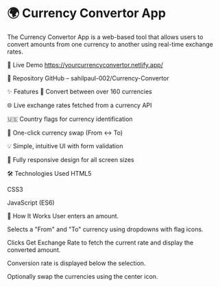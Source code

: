# 🌍 Currency Convertor App
The Currency Convertor App is a web-based tool that allows users to convert amounts from one currency to another using real-time exchange rates.

🔗 Live Demo
https://yourcurrencyconvertor.netlify.app/

📁 Repository
GitHub – sahilpaul-002/Currency-Convertor

✨ Features
🔢 Convert between over 160 currencies

🌐 Live exchange rates fetched from a currency API

🇺🇸 Country flags for currency identification

🔄 One-click currency swap (From ↔ To)

💡 Simple, intuitive UI with form validation

📱 Fully responsive design for all screen sizes

🛠️ Technologies Used
HTML5

CSS3

JavaScript (ES6)

📌 How It Works
User enters an amount.

Selects a "From" and "To" currency using dropdowns with flag icons.

Clicks Get Exchange Rate to fetch the current rate and display the converted amount.

Conversion rate is displayed below the selection.

Optionally swap the currencies using the center icon.
